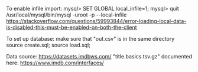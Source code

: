 To enable infile import:
mysql> SET GLOBAL local_infile=1;
mysql> quit
/usr/local/mysql/bin/mysql -uroot -p --local-infile
https://stackoverflow.com/questions/59993844/error-loading-local-data-is-disabled-this-must-be-enabled-on-both-the-client

To set up database:
make sure that "out.csv" is in the same directory
source create.sql;
source load.sql;


Data source: 
https://datasets.imdbws.com/ "title.basics.tsv.gz"
documented here: https://www.imdb.com/interfaces/ 